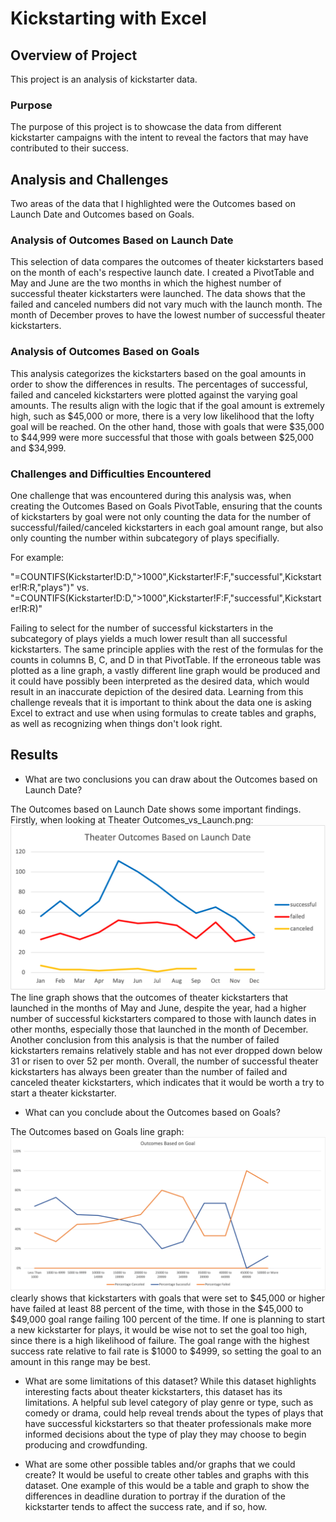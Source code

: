 # Kickstarting with Excel

## Overview of Project
This project is an analysis of kickstarter data. 

### Purpose

The purpose of this project is to showcase the data from different kickstarter campaigns with the intent to reveal the factors that may have contributed to their success.

## Analysis and Challenges

Two areas of the data that I highlighted were the Outcomes based on Launch Date and Outcomes based on Goals. 

### Analysis of Outcomes Based on Launch Date

This selection of data compares the outcomes of theater kickstarters based on the month of each's respective launch date. I created a PivotTable and May and June are the two months in which the highest number of successful theater kickstarters were launched. The data shows that the failed and canceled numbers did not vary much with the launch month. The month of December proves to have the lowest number of successful theater kickstarters.

### Analysis of Outcomes Based on Goals

This analysis categorizes the kickstarters based on the goal amounts in order to show the differences in results. The percentages of successful, failed and canceled kickstarters were plotted against the varying goal amounts. The results align with the logic that if the goal amount is extremely high, such as $45,000 or more, there is a very low likelihood that the lofty goal will be reached. On the other hand, those with goals that were $35,000 to $44,999 were more successful that those with goals between $25,000 and $34,999.

### Challenges and Difficulties Encountered

One challenge that was encountered during this analysis was, when creating the Outcomes Based on Goals PivotTable, ensuring that the counts of kickstarters by goal were not only counting the data for the number of successful/failed/canceled kickstarters in each goal amount range, but also only counting the number within subcategory of plays specifially. 

For example: 

"=COUNTIFS(Kickstarter!D:D,">1000",Kickstarter!F:F,"successful",Kickstarter!R:R,"plays")" 
vs. 
"=COUNTIFS(Kickstarter!D:D,">1000",Kickstarter!F:F,"successful",Kickstarter!R:R)"

Failing to select for the number of successful kickstarters in the subcategory of plays yields a much lower result than all successful kickstarters. The same principle applies with the rest of the formulas for the counts in columns B, C, and D in that PivotTable. If the  erroneous table was plotted as a line graph, a vastly different line graph would be produced and it could have possibly been interpreted as the desired data, which would result in an inaccurate depiction of the desired data. Learning from this challenge reveals that it is important to think about the data one is asking Excel to extract and use when using formulas to create tables and graphs, as well as recognizing when things don't look right.

## Results

- What are two conclusions you can draw about the Outcomes based on Launch Date?

The Outcomes based on Launch Date shows some important findings. Firstly, when looking at Theater Outcomes_vs_Launch.png: ![Theater_Outcomes_vs_Launch.png](https://github.com/stephperillo/kickstarter-analysis/blob/main/resources/Theater_Outcomes_vs_Launch.png) The line graph shows that the outcomes of theater kickstarters that launched in the months of May and June, despite the year, had a higher number of successful kickstarters compared to those with launch dates in other months, especially those that launched in the month of December. Another conclusion from this analysis is that the number of failed kickstarters remains relatively stable and has not ever dropped down below 31 or risen to over 52 per month. Overall, the number of successful theater kickstarters has always been greater than the number of failed and canceled theater kickstarters, which indicates that it would be worth a try to start a theater kickstarter. 

- What can you conclude about the Outcomes based on Goals?

The Outcomes based on Goals line graph: ![Outcomes_vs_Goals.png](https://github.com/stephperillo/kickstarter-analysis/blob/main/resources/Outcomes_vs_Goals.png) clearly shows that kickstarters with goals that were set to $45,000 or higher have failed at least 88 percent of the time, with those in the $45,000 to $49,000 goal range failing 100 percent of the time. If one is planning to start a new kickstarter for plays, it would be wise not to set the goal too high, since there is a high likelihood of failure. The goal range with the highest success rate relative to fail rate is $1000 to $4999, so setting the goal to an amount in this range may be best.  

- What are some limitations of this dataset?
While this dataset highlights interesting facts about theater kickstarters, this dataset has its limitations. A helpful sub level category of play genre or type, such as comedy or drama, could help reveal trends about the types of plays that have successful kickstarters so that theater professionals make more informed decisions about the type of play they may choose to begin producing and crowdfunding.

- What are some other possible tables and/or graphs that we could create?
It would be useful to create other tables and graphs with this dataset. One example of this would be a table and graph to show the differences in deadline duration to portray if the duration of the kickstarter tends to affect the success rate, and if so, how.  
